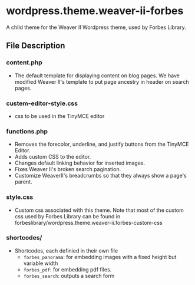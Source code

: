 wordpress.theme.weaver-ii-forbes
=======
A child theme for the Weaver II Wordpress theme, used by Forbes Library.

## File Description
### content.php
+ The default template for displaying content on blog pages. We have modified
Weaver II's template to put page ancestry in header on search pages.

### custem-editor-style.css
+ css to be used in the TinyMCE editor

### functions.php
+ Removes the forecolor, underline, and justify buttons from the TinyMCE Editor.
+ Adds custom CSS to the editor.
+ Changes default linking behavior for inserted images.
+ Fixes Weaver II's broken search pagination.
+ Customize WeaverII's breadcrumbs so that they always show a page's parent.

### style.css
+ Custom css associated with this theme. Note that most of the custom css used by
Forbes Library can be found in forbeslibrary/wordpress.theme.weaver-ii.forbes-custom-css

### shortcodes/
+ Shortcodes, each definied in their own file
  + `forbes_panorama`: for embedding images with a fixed height but variable width
  + `forbes_pdf`: for embedding pdf files.
  + `forbes_search`: outputs a search form
